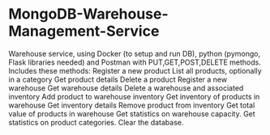 # MongoDB-Warehouse-Management-Service
Warehouse service, using Docker (to setup and run DB), python (pymongo, Flask libraries needed) and Postman with PUT,GET,POST,DELETE methods. Includes these methods: 
Register a new product 
List all products, optionally in a category
Get product details
Delete a product
Register a new warehouse
Get warehouse details
Delete a warehouse and associated inventory
Add product to warehouse inventory
Get inventory of products in warehouse
Get inventory details
Remove product from inventory
Get total value of products in warehouse
Get statistics on warehouse capacity.
Get statistics on product categories.
Clear the database.

